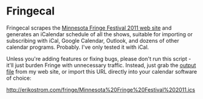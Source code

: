 # Fringecal

Fringecal scrapes the [Minnesota Fringe Festival 2011 web
site][fringe] and generates an iCalendar schedule of all the shows,
suitable for importing or subscribing with iCal, Google Calendar,
Outlook, and dozens of other calendar programs. Probably. I've only
tested it with iCal.

Unless you're adding features or fixing bugs, please don't run this
script - it'll just burden Fringe with unnecessary traffic. Instead,
just grab the [output file][schedule] from my web site, or import this
URL directly into your calendar software of choice:

http://erikostrom.com/fringe/Minnesota%20Fringe%20Festival%202011.ics

[fringe]: http://www.fringefestival.org/2011/
[schedule]: http://erikostrom.com/fringe/Minnesota%20Fringe%20Festival%202011.ics
